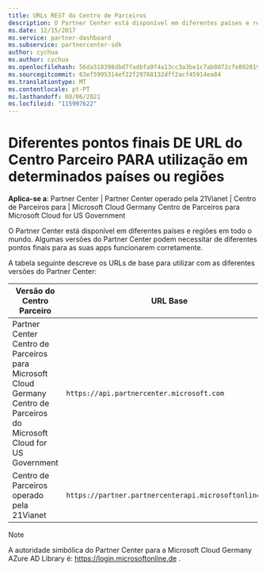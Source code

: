 ```yaml
---
title: URLs REST do Centro de Parceiros
description: O Partner Center está disponível em diferentes países e regiões. Saiba quais os pontos finais do Partner Center e os URLs DE REST base que as suas aplicações devem utilizar para funcionar corretamente.
ms.date: 12/15/2017
ms.service: partner-dashboard
ms.subservice: partnercenter-sdk
author: cychua
ms.author: cychua
ms.openlocfilehash: 56da318398dbd7fadbfa9f4a13cc3a3be1c7ab8072cfe8920192b5d04c2b9583
ms.sourcegitcommit: 63ef5995314ef22f29768132dff2acf45914ea84
ms.translationtype: MT
ms.contentlocale: pt-PT
ms.lasthandoff: 08/06/2021
ms.locfileid: "115997622"
---
```

# <a name="different-partner-center-rest-url-end-points-for-use-in-certain-countries-or-regions"></a>Diferentes pontos finais DE URL do Centro Parceiro PARA utilização em determinados países ou regiões

**Aplica-se a**: Partner Center | Partner Center operado pela 21Vianet | Centro de Parceiros para | Microsoft Cloud Germany Centro de Parceiros para Microsoft Cloud for US Government

O Partner Center está disponível em diferentes países e regiões em todo o mundo. Algumas versões do Partner Center podem necessitar de diferentes pontos finais para as suas apps funcionarem corretamente.

A tabela seguinte descreve os URLs de base para utilizar com as diferentes versões do Partner Center:

| Versão do Centro Parceiro  | URL Base  |
|---------|---------|
|Partner Center</br>Centro de Parceiros para Microsoft Cloud Germany</br>Centro de Parceiros do Microsoft Cloud for US Government     | `https://api.partnercenter.microsoft.com`        |
|Centro de Parceiros operado pela 21Vianet  |  `https://partner.partnercenterapi.microsoftonline.cn`       |

>[!NOTE]
>A autoridade simbólica do Partner Center para a Microsoft Cloud Germany AZure AD Library é: https://login.microsoftonline.de .
